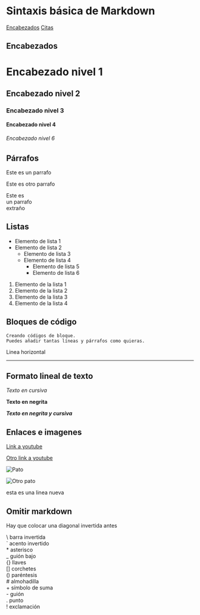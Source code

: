 # Sintaxis básica de Markdown

[Encabezados](#Encabezados)
[Citas](#Citas)


## Encabezados

# Encabezado nivel 1
## Encabezado nivel 2
### Encabezado nivel 3
#### Encabezado nivel 4
###### Encabezado nivel 6

## Párrafos

Este es un parrafo

Este es otro parrafo

Este es  
un parrafo  
extraño


## Listas

- Elemento de lista 1
- Elemento de lista 2
  * Elemento de lista 3
  * Elemento de lista 4
    + Elemento de lista 5
    + Elemento de lista 6
   
1. Elemento de la lista 1
2. Elemento de la lista 2
3. Elemento de la lista 3
4. Elemento de la lista 4

## Bloques de código

~~~
Creando códigos de bloque.
Puedes añadir tantas líneas y párrafos como quieras.  
~~~

Linea horizontal

---

## Formato lineal de texto

*Texto en cursiva*

**Texto en negrita**

***Texto en negrita y cursiva***

## Enlaces e imagenes

[Link a youtube](https://www.youtube.com/)

[Youtube]:https://www.youtube.com/
[Otro link a youtube][Youtube]

![Pato](https://github.com/Alastair1061/Markdown/assets/107496455/806793a3-970b-4765-a0b4-c7a28fb72e66)

[Pato]:https://github.com/Alastair1061/Markdown/assets/107496455/806793a3-970b-4765-a0b4-c7a28fb72e66
![Otro pato][Pato]

esta es una linea nueva

## Omitir markdown

Hay que colocar una diagonal invertida antes

\\  barra invertida  
\`  acento invertido  
\*  asterisco  
\_  guión bajo  
\{} llaves  
\[] corchetes  
\() paréntesis  
\#  almohadilla  
\+  símbolo de suma  
\-  guión  
\.  punto  
\!  exclamación  
